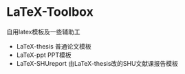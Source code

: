 # LaTeX-Toolbox
自用latex模板及一些辅助工

- LaTeX-thesis 普通论文模板
- LaTeX-ppt PPT模板
- LaTeX-SHUreport 由LaTeX-thesis改的SHU文献课报告模板
